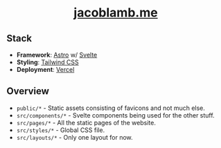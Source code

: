 <h1 align="center"><a href="https://www.jacoblamb.me/" target="_blank">jacoblamb.me</a></h1>

## Stack

- **Framework**: [Astro](https://astr.build/) w/ [Svelte](https://svelte.dev/)
- **Styling**: [Tailwind CSS](https://tailwindcss.com/)
- **Deployment**: [Vercel](https://vercel.com/)

## Overview

- `public/*` - Static assets consisting of favicons and not much else.
- `src/components/*` - Svelte components being used for the other stuff.
- `src/pages/*` - All the static pages of the website.
- `src/styles/*` - Global CSS file.
- `src/layouts/*` - Only one layout for now.

